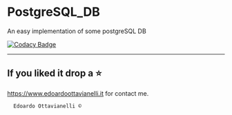 # PostgreSQL_DB
An easy implementation of some postgreSQL DB

[![Codacy Badge](https://api.codacy.com/project/badge/Grade/7d43b8ec83bb462bb1ad314647355be6)](https://www.codacy.com/manual/edoardottt/PostgresSQL-DB?utm_source=github.com&amp;utm_medium=referral&amp;utm_content=edoardottt/PostgresSQL-DB&amp;utm_campaign=Badge_Grade)

--------------------------
If you liked it drop a :star:
--------------------------

https://www.edoardoottavianelli.it for contact me.


      Edoardo Ottavianelli ©

